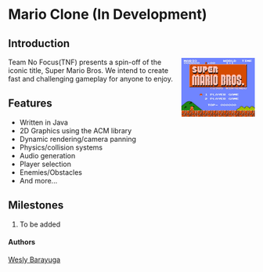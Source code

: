 # Mario Clone (In Development)
## Introduction
<img src="Images/cnet-nintendo-super-mario-bros.png" align="right"
     alt="Size Limit logo by Anton Lovchikov" width="150" height="120">
Team No Focus(TNF) presents a spin-off of the iconic title, Super Mario Bros. We intend to create
fast and challenging gameplay for anyone to enjoy.
## Features
- Written in Java
- 2D Graphics using the ACM library
- Dynamic rendering/camera panning
- Physics/collision systems
- Audio generation
- Player selection
- Enemies/Obstacles
- And more...
## Milestones
1. To be added
#### Authors
[Wesly Barayuga](https://github.com/wes-brook) 
